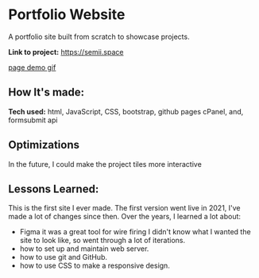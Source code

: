 # Portfolio Website 
A portfolio site built from scratch to showcase projects.

**Link to project:** https://semii.space

[page demo gif](https://semii.space/files/profoilio.gif)

## How It's made:

**Tech used:** html, JavaScript, CSS, bootstrap, github pages cPanel, and, formsubmit api

## Optimizations
In the future, I could make the project tiles more interactive

## Lessons Learned:
This is the first site I ever made. The first version went live in 2021, I've made a lot of changes since then.
Over the years, I learned a lot about:
- Figma it was a great tool for wire firing I didn't know what I wanted the site to look like, so went through a lot of iterations.
- how to set up and maintain web server.
- how to use git and GitHub.
- how to use CSS to make a responsive design.
